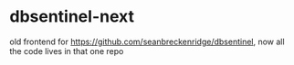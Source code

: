 # dbsentinel-next

old frontend for <https://github.com/seanbreckenridge/dbsentinel>, now all the code lives in that one repo
